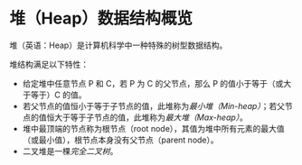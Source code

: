 # 堆（Heap）数据结构概览

堆（英语：Heap）是计算机科学中一种特殊的树型数据结构。

堆结构满足以下特性：

- 给定堆中任意节点 P 和 C，若 P 为 C 的父节点，那么 P 的值小于等于（或大于等于）C 的值。
- 若父节点的值恒小于等于子节点的值，此堆称为*最小堆（Min-heap）*；若父节点的值恒大于等于子节点的值，此堆称为*最大堆（Max-heap）*。
- 堆中最顶端的节点称为根节点（root node），其值为堆中所有元素的最大值（或最小值），根节点本身没有父节点（parent node）。
- 二叉堆是一棵*完全二叉树*。


<!-- EOF -->